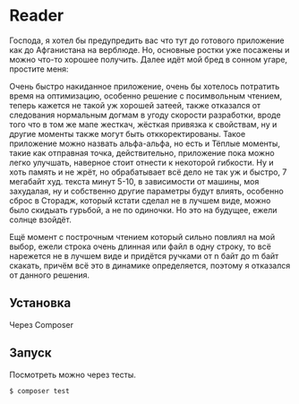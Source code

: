 # Reader

Господа, я хотел бы предупредить вас что тут до готового приложение как до Афганистана на верблюде. 
Но, основные ростки уже посажены и можно что-то хорошее получить.
Далее идёт мой бред в сонном угаре, простите меня:

Очень быстро накиданное приложение, очень бы хотелось потратить время на оптимизацию, особенно решение с посимвольным чтением, теперь кажется не такой уж хорошей затеей, также отказался от следования нормальным догмам в угоду скорости разработки, вроде того что в том же мапе жесткач, жёсткая привязка к свойствам, ну и другие моменты также могут быть отккоректированы. Такое приложение можно назвать альфа-альфа, но есть и Тёплые моменты, такие как отправная точка, действительно, приложение пока можно легко улучшать, наверное стоит отнести к некоторой гибкости. Ну и хоть память и не жрёт, но обрабатывает всё дело не так уж и быстро, 7 мегабайт худ. текста минут 5-10, в зависимости от машины, моя захудалая, ну и собственно другие параметры будут влиять, особенно сброс в Сторадж, который кстати сделал не в лучшем виде, можно было скидыать гурьбой, а не по одиночки. Но это на будущее, ежели солнце взойдёт.


Ещё момент с построчным чтением который сильно повлиял на мой выбор, ежели строка очень длинная или файл в одну строку, то всё нарежется не в лучшем виде и придётся ручками от n байт до m байт скакать, причём всё это в динамике определяется, поэтому я отказался от данного решения.

## Установка

Через Composer

## Запуск

Посмотреть можно через тесты.

``` bash
$ composer test
```

